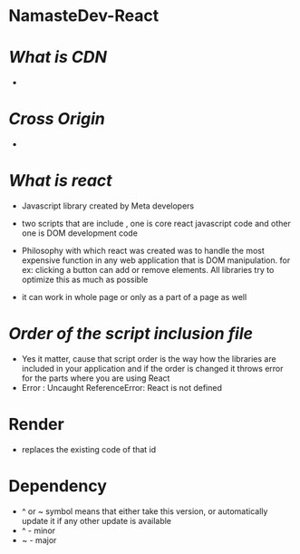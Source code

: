 # NamasteDev-React

# _What is CDN_

- 

# _Cross Origin_

- 


# _What is react_

- Javascript library created by Meta developers

- two scripts that are include , one is core react javascript code and other one is DOM development code

- Philosophy with which react was created was to handle the most expensive function in any web application that is DOM manipulation. for ex: clicking a button can add or remove elements. All libraries try to optimize this as much as possible

- it can work in whole page or only as a part of a page as well

# _Order of the script inclusion file_

- Yes it matter, cause that script order is the way how the libraries are included in your application and if the order is changed it throws error for the parts where you are using React
- Error : Uncaught ReferenceError: React is not defined


# Render

- replaces the existing code of that id 

# Dependency

- ^ or ~ symbol means that either take this version, or automatically update it if any other update is available
- ^ - minor
- ~ - major
